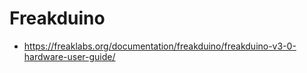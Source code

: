 # Freakduino

* https://freaklabs.org/documentation/freakduino/freakduino-v3-0-hardware-user-guide/


